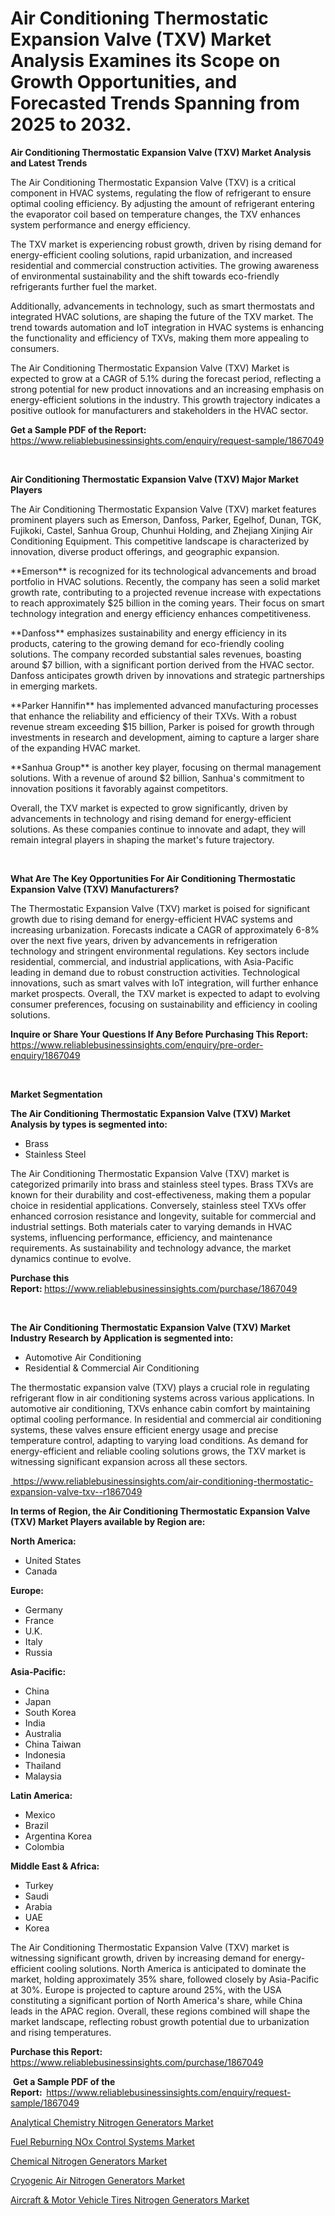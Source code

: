 <p><h1>Air Conditioning Thermostatic Expansion Valve (TXV) Market Analysis Examines its Scope on Growth Opportunities, and Forecasted Trends Spanning from 2025 to 2032.</h1></p><p><strong>Air Conditioning Thermostatic Expansion Valve (TXV) Market Analysis and Latest Trends</strong></p>
<p><p>The Air Conditioning Thermostatic Expansion Valve (TXV) is a critical component in HVAC systems, regulating the flow of refrigerant to ensure optimal cooling efficiency. By adjusting the amount of refrigerant entering the evaporator coil based on temperature changes, the TXV enhances system performance and energy efficiency. </p><p>The TXV market is experiencing robust growth, driven by rising demand for energy-efficient cooling solutions, rapid urbanization, and increased residential and commercial construction activities. The growing awareness of environmental sustainability and the shift towards eco-friendly refrigerants further fuel the market. </p><p>Additionally, advancements in technology, such as smart thermostats and integrated HVAC solutions, are shaping the future of the TXV market. The trend towards automation and IoT integration in HVAC systems is enhancing the functionality and efficiency of TXVs, making them more appealing to consumers. </p><p>The Air Conditioning Thermostatic Expansion Valve (TXV) Market is expected to grow at a CAGR of 5.1% during the forecast period, reflecting a strong potential for new product innovations and an increasing emphasis on energy-efficient solutions in the industry. This growth trajectory indicates a positive outlook for manufacturers and stakeholders in the HVAC sector.</p></p>
<p><strong>Get a Sample PDF of the Report:&nbsp;</strong> <a href="https://www.reliablebusinessinsights.com/enquiry/request-sample/1867049?utm_campaign=2247&utm_medium=2&utm_source=Github&utm_content=ia&utm_term=28022025&utm_id=air-conditioning-thermostatic-expansion-valve-txv">https://www.reliablebusinessinsights.com/enquiry/request-sample/1867049</a></p>
<p>&nbsp;</p>
<p><strong>Air Conditioning Thermostatic Expansion Valve (TXV) Major Market Players</strong></p>
<p><p>The Air Conditioning Thermostatic Expansion Valve (TXV) market features prominent players such as Emerson, Danfoss, Parker, Egelhof, Dunan, TGK, Fujikoki, Castel, Sanhua Group, Chunhui Holding, and Zhejiang Xinjing Air Conditioning Equipment. This competitive landscape is characterized by innovation, diverse product offerings, and geographic expansion.</p><p>**Emerson** is recognized for its technological advancements and broad portfolio in HVAC solutions. Recently, the company has seen a solid market growth rate, contributing to a projected revenue increase with expectations to reach approximately $25 billion in the coming years. Their focus on smart technology integration and energy efficiency enhances competitiveness.</p><p>**Danfoss** emphasizes sustainability and energy efficiency in its products, catering to the growing demand for eco-friendly cooling solutions. The company recorded substantial sales revenues, boasting around $7 billion, with a significant portion derived from the HVAC sector. Danfoss anticipates growth driven by innovations and strategic partnerships in emerging markets.</p><p>**Parker Hannifin** has implemented advanced manufacturing processes that enhance the reliability and efficiency of their TXVs. With a robust revenue stream exceeding $15 billion, Parker is poised for growth through investments in research and development, aiming to capture a larger share of the expanding HVAC market.</p><p>**Sanhua Group** is another key player, focusing on thermal management solutions. With a revenue of around $2 billion, Sanhua's commitment to innovation positions it favorably against competitors.</p><p>Overall, the TXV market is expected to grow significantly, driven by advancements in technology and rising demand for energy-efficient solutions. As these companies continue to innovate and adapt, they will remain integral players in shaping the market's future trajectory.</p></p>
<p>&nbsp;</p>
<p><strong>What Are The Key Opportunities For Air Conditioning Thermostatic Expansion Valve (TXV) Manufacturers?</strong></p>
<p><p>The Thermostatic Expansion Valve (TXV) market is poised for significant growth due to rising demand for energy-efficient HVAC systems and increasing urbanization. Forecasts indicate a CAGR of approximately 6-8% over the next five years, driven by advancements in refrigeration technology and stringent environmental regulations. Key sectors include residential, commercial, and industrial applications, with Asia-Pacific leading in demand due to robust construction activities. Technological innovations, such as smart valves with IoT integration, will further enhance market prospects. Overall, the TXV market is expected to adapt to evolving consumer preferences, focusing on sustainability and efficiency in cooling solutions.</p></p>
<p><strong>Inquire or Share Your Questions If Any Before Purchasing This Report:</strong> <a href="https://www.reliablebusinessinsights.com/enquiry/pre-order-enquiry/1867049?utm_campaign=2247&utm_medium=2&utm_source=Github&utm_content=ia&utm_term=28022025&utm_id=air-conditioning-thermostatic-expansion-valve-txv">https://www.reliablebusinessinsights.com/enquiry/pre-order-enquiry/1867049</a></p>
<p>&nbsp;</p>
<p><strong>Market Segmentation</strong></p>
<p><strong>The Air Conditioning Thermostatic Expansion Valve (TXV) Market Analysis by types is segmented into:</strong></p>
<p><ul><li>Brass</li><li>Stainless Steel</li></ul></p>
<p><p>The Air Conditioning Thermostatic Expansion Valve (TXV) market is categorized primarily into brass and stainless steel types. Brass TXVs are known for their durability and cost-effectiveness, making them a popular choice in residential applications. Conversely, stainless steel TXVs offer enhanced corrosion resistance and longevity, suitable for commercial and industrial settings. Both materials cater to varying demands in HVAC systems, influencing performance, efficiency, and maintenance requirements. As sustainability and technology advance, the market dynamics continue to evolve.</p></p>
<p><strong>Purchase this Report:&nbsp;</strong><a href="https://www.reliablebusinessinsights.com/purchase/1867049?utm_campaign=2247&utm_medium=2&utm_source=Github&utm_content=ia&utm_term=28022025&utm_id=air-conditioning-thermostatic-expansion-valve-txv">https://www.reliablebusinessinsights.com/purchase/1867049</a></p>
<p>&nbsp;</p>
<p><strong>The Air Conditioning Thermostatic Expansion Valve (TXV) Market Industry Research by Application is segmented into:</strong></p>
<p><ul><li>Automotive Air Conditioning</li><li>Residential & Commercial Air Conditioning</li></ul></p>
<p><p>The thermostatic expansion valve (TXV) plays a crucial role in regulating refrigerant flow in air conditioning systems across various applications. In automotive air conditioning, TXVs enhance cabin comfort by maintaining optimal cooling performance. In residential and commercial air conditioning systems, these valves ensure efficient energy usage and precise temperature control, adapting to varying load conditions. As demand for energy-efficient and reliable cooling solutions grows, the TXV market is witnessing significant expansion across all these sectors.</p></p>
<p><a href="https://www.reliablebusinessinsights.com/air-conditioning-thermostatic-expansion-valve-txv--r1867049?utm_campaign=2247&utm_medium=2&utm_source=Github&utm_content=ia&utm_term=28022025&utm_id=air-conditioning-thermostatic-expansion-valve-txv">&nbsp;https://www.reliablebusinessinsights.com/air-conditioning-thermostatic-expansion-valve-txv--r1867049</a></p>
<p><strong>In terms of Region, the Air Conditioning Thermostatic Expansion Valve (TXV) Market Players available by Region are:</strong></p>
<p>
    <p> <strong> North America: </strong>
        <ul>
            <li>United States</li>
            <li>Canada</li>
        </ul>
        </p> 
    <p> <strong> Europe: </strong>
        <ul>
            <li>Germany</li>
            <li>France</li>
            <li>U.K.</li>
            <li>Italy</li>
            <li>Russia</li>
        </ul>
        </p> 
    <p> <strong> Asia-Pacific: </strong>
        <ul>
            <li>China</li>
            <li>Japan</li>
            <li>South Korea</li>
            <li>India</li>
            <li>Australia</li>
            <li>China Taiwan</li>
            <li>Indonesia</li>
            <li>Thailand</li>
            <li>Malaysia</li>
        </ul>
        </p> 
    <p> <strong> Latin America: </strong>
        <ul>
            <li>Mexico</li>
            <li>Brazil</li>
            <li>Argentina Korea</li>
            <li>Colombia</li>
        </ul>
        </p> 
    <p> <strong> Middle East & Africa: </strong>
        <ul>
            <li>Turkey</li>
            <li>Saudi</li>
            <li>Arabia</li>
            <li>UAE</li>
            <li>Korea</li>
        </ul>
    </p>
    </p>
<p><p>The Air Conditioning Thermostatic Expansion Valve (TXV) market is witnessing significant growth, driven by increasing demand for energy-efficient cooling solutions. North America is anticipated to dominate the market, holding approximately 35% share, followed closely by Asia-Pacific at 30%. Europe is projected to capture around 25%, with the USA constituting a significant portion of North America's share, while China leads in the APAC region. Overall, these regions combined will shape the market landscape, reflecting robust growth potential due to urbanization and rising temperatures.</p></p>
<p><strong>Purchase this Report: </strong><a href="https://www.reliablebusinessinsights.com/purchase/1867049?utm_campaign=2247&utm_medium=2&utm_source=Github&utm_content=ia&utm_term=28022025&utm_id=air-conditioning-thermostatic-expansion-valve-txv">https://www.reliablebusinessinsights.com/purchase/1867049</a></p>
<p>&nbsp;<strong>Get a Sample PDF of the Report:&nbsp;&nbsp;</strong><a href="https://www.reliablebusinessinsights.com/enquiry/request-sample/1867049?utm_campaign=2247&utm_medium=2&utm_source=Github&utm_content=ia&utm_term=28022025&utm_id=air-conditioning-thermostatic-expansion-valve-txv">https://www.reliablebusinessinsights.com/enquiry/request-sample/1867049</a></p>
<p><strong></strong></p>
<p><p><a href="https://github.com/guyotkiferhi/Market-Research-Report-List-1/blob/main/analytical-chemistry-nitrogen-generators-market.md?utm_campaign=2247&utm_medium=2&utm_source=Github&utm_content=ia&utm_term=28022025&utm_id=air-conditioning-thermostatic-expansion-valve-txv">Analytical Chemistry Nitrogen Generators Market</a></p><p><a href="https://github.com/ancsyanagha/Market-Research-Report-List-1/blob/main/fuel-reburning-nox-control-systems-market.md?utm_campaign=2247&utm_medium=2&utm_source=Github&utm_content=ia&utm_term=28022025&utm_id=air-conditioning-thermostatic-expansion-valve-txv">Fuel Reburning NOx Control Systems Market</a></p><p><a href="https://github.com/naomaroaoonv/Market-Research-Report-List-1/blob/main/chemical-nitrogen-generators-market.md?utm_campaign=2247&utm_medium=2&utm_source=Github&utm_content=ia&utm_term=28022025&utm_id=air-conditioning-thermostatic-expansion-valve-txv">Chemical Nitrogen Generators Market</a></p><p><a href="https://github.com/zoccohaniech/Market-Research-Report-List-1/blob/main/cryogenic-air-nitrogen-generators-market.md?utm_campaign=2247&utm_medium=2&utm_source=Github&utm_content=ia&utm_term=28022025&utm_id=air-conditioning-thermostatic-expansion-valve-txv">Cryogenic Air Nitrogen Generators Market</a></p><p><a href="https://github.com/prantoblouin/Market-Research-Report-List-1/blob/main/aircraft-motor-vehicle-tires-nitrogen-generators-market.md?utm_campaign=2247&utm_medium=2&utm_source=Github&utm_content=ia&utm_term=28022025&utm_id=air-conditioning-thermostatic-expansion-valve-txv">Aircraft & Motor Vehicle Tires Nitrogen Generators Market</a></p></p>